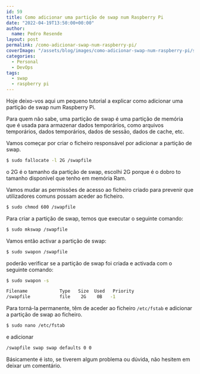 ```yaml
---
id: 59
title: Como adicionar uma partição de swap num Raspberry Pi
date: "2022-04-19T13:50:00+00:00"
author:
  name: Pedro Resende
layout: post
permalink: /como-adicionar-swap-num-raspberry-pi/
coverImage: "/assets/blog/images/como-adicionar-swap-num-raspberry-pi/swap.webp"
categories:
  - Personal
  - DevOps
tags:
  - swap
  - raspberry pi
---
```


Hoje deixo-vos aqui um pequeno tutorial a explicar como adicionar uma partição de swap num Raspberry Pi.

Para quem não sabe, uma partição de swap é uma partição de memória que é usada para armazenar dados temporários, como arquivos temporários, dados temporários, dados de sessão, dados de cache, etc.

Vamos começar por criar o ficheiro responsável por adicionar a partição de swap.

```bash
$ sudo fallocate -l 2G /swapfile
```

o 2G é o tamanho da partição de swap, escolhi 2G porque é o dobro to tamanho disponível que tenho em memória Ram.

Vamos mudar as permissões de acesso ao ficheiro criado para prevenir que utilizadores comuns possam aceder ao ficheiro.

```bash
$ sudo chmod 600 /swapfile
```

Para criar a partição de swap, temos que executar o seguinte comando:

```bash
$ sudo mkswap /swapfile
```

Vamos então activar a partição de swap:

```bash
$ sudo swapon /swapfile
````

poderão verificar se a partição de swap foi criada e activada com o seguinte comando:

```bash
$ sudo swapon -s
```

```bash
Filename            Type   Size  Used	Priority
/swapfile           file    2G    0B   -1
```

Para torná-la permanente, têm de aceder ao ficheiro `/etc/fstab` e adicionar a partição de swap ao ficheiro.

```bash
$ sudo nano /etc/fstab
```

e adicionar

```bash
/swapfile swap swap defaults 0 0
```

Básicamente é isto, se tiverem algum problema ou dúvida, não hesitem em deixar um comentário.